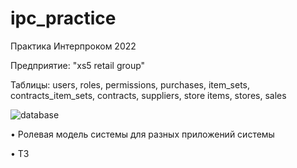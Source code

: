# ipc_practice
Практика Интерпроком 2022

Предприятие: "xs5 retail group"

Таблицы: users, roles, permissions, purchases, item_sets, contracts_item_sets, contracts, suppliers, store items, stores, sales

![database](https://user-images.githubusercontent.com/86552792/168611046-0a92b70a-6543-4d88-96e3-01247f6d6c44.png)


• Ролевая модель системы для разных приложений системы


• ТЗ


